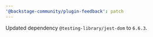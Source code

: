 ```yaml
---
'@backstage-community/plugin-feedback': patch
---
```


Updated dependency `@testing-library/jest-dom` to `6.6.3`.
